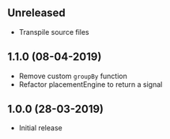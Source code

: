 ## Unreleased

* Transpile source files

## 1.1.0 (08-04-2019)

* Remove custom `groupBy` function
* Refactor placementEngine to return a signal

## 1.0.0 (28-03-2019)

* Initial release
